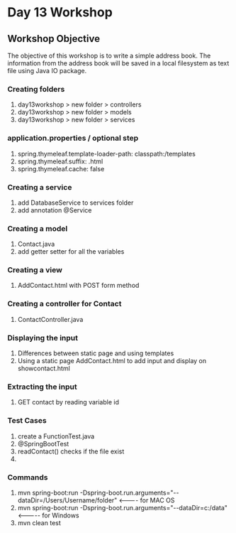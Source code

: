 # Day 13 Workshop

## Workshop Objective

The objective of this workshop is to write a simple address book. The
information from the address book will be saved in a local filesystem as text
file using Java IO package.

### Creating folders
1.  day13workshop  > new folder >  controllers
2.  day13workshop > new folder >  models
3.  day13workshop > new folder > services

###  application.properties / optional step
1. spring.thymeleaf.template-loader-path: classpath:/templates
2. spring.thymeleaf.suffix: .html
3. spring.thymeleaf.cache:  false

### Creating a service
1. add DatabaseService to services folder
2. add annotation @Service 

### Creating a model
1. Contact.java
2. add getter setter for all the variables

### Creating a view
1. AddContact.html with POST form method

### Creating a controller for Contact
1. ContactController.java

### Displaying the input
1. Differences between static page and using templates
2. Using a static page AddContact.html to add input and display on showcontact.html

### Extracting the input
1. GET contact by reading variable id

### Test Cases
1. create a FunctionTest.java
2. @SpringBootTest
3. readContact() checks if the file exist
4. 

### Commands
1.  mvn spring-boot:run -Dspring-boot.run.arguments="--dataDir=/Users/Username/folder" <---- for MAC OS
2.  mvn spring-boot:run -Dspring-boot.run.arguments="--dataDir=c:/data" <----- for Windows
3.  mvn clean test
